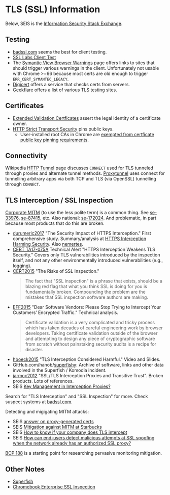 TLS (SSL) Information
=====================

Below, SEIS is the [Information Security Stack Exchange][SEIS].

Testing
-------

* [badssl.com] seems the best for client testing.
* [SSL Labs Client Test]
* The [Symantic View Browser Warnings][sy-bw] page offers links
  to sites that should trigger various warnings in the client.
  Unfortunately not usable with Chrome >=66 because most certs
  are old enough to trigger `ERR_CERT_SYMANTEC_LEGACY`.
* [Digicert][digicert-check] offers a service that checks certs
  from servers.
* [Geekflare] offers a list of various TLS testing sites.


Certificates
------------

* [Extended Validation Certficates][EV] assert the legal identity
  of a certificate owner.
* [HTTP Strict Transport Security][HSTS] pins public keys.
  * User-installed root CAs in Chrome are [exempted from certficate
    public key pinning requirements][imperialviolet.org/pinning].

Connectivity
------------

Wikipedia [HTTP Tunnel] page discusses `CONNECT` used for TLS
tunneled through proxies and alternate tunnel methods. [Proxytunnel]
uses connect for tunnelling arbitrary apps via both TCP and TLS
(via OpenSSL) tunnelling through `CONNECT`.


TLS Interception / SSL Inspection
---------------------------------

[Corporate MITM][] (to use the less polite term) is a common thing.
See [se-33976], [se-87415], etc. Also national: [se-172024]. And
problematic, in part because most products that do this are broken.

* [durumeric2017] "The Security Impact of HTTPS Interception."
  First comprehensive study. Summary/analysis at [HTTPS Interception
  Harming Security][sslstore-harming]. Also [nemertes].
* [CERT TA17-075A] Technical Alert "HTTPS Interception Weakens TLS
  Security." Covers only TLS vulnerabilities introduced by the
  inspection itself, and not any other environmentally introduced
  vulnerabilities (e.g., logging).
* [CERT2015] "The Risks of SSL Inspection."
  > The fact that "SSL inspection" is a phrase that exists, should
  > be a blazing red flag that what you think SSL is doing for you
  > is fundamentally broken. Compounding the problem are the mistakes
  > that SSL inspection software authors are making.
* [EFF2015] "Dear Software Vendors: Please Stop Trying to Intercept
  Your Customers’ Encrypted Traffic." Technical analysis.
  > Certificate validation is a very complicated and tricky process
  > which has taken decades of careful engineering work by browser
  > developers. Taking certificate validation outside of the browser
  > and attempting to design any piece of cryptographic software
  > from scratch without painstaking security audits is a recipe
  > for disaster.
* [hboeck2015] "TLS Interception Considered Harmful." Video and Slides.
* GitHub.com/hanob/[superfishy]: Archive of software, links and other
  data involved in the Superfish / Komodia incident.
* [jarmoc2012] "SSL/TLS Interception Proxies and Transitive Trust".
  Broken products. Lots of references.
* SEIS [Key Management in Interception Proxies?][se-51500]

Search for "TLS Interception" and "SSL Inspection" for more.
Check suspect systems at [badssl.com].

Detecting and migigating MITM attacks:
* SEIS [answer on proxy-generated certs][se-49526]
* SEIS [Mitigation against MITM at Starbucks][se-84323]
* SEIS [How to know if your company does TLS intercept][se-129719]
* SEIS [How can end-users detect malicious attempts at SSL spoofing
  when the network already has an authorized SSL proxy?][se-16293]

[BCP 188] is a starting point for researching pervasive monitoring
mitigation.


Other Notes
-----------

* [Superfish](https://arstechnica.com/information-technology/2015/02/lenovo-pcs-ship-with-man-in-the-middle-adware-that-breaks-https-connections/)
* [Chromebook Enterprise SSL Inspection](https://support.google.com/chrome/a/answer/3504942)



[BCP 188]: https://tools.ietf.org/html/bcp188
[CERT TA17-075A]: https://www.us-cert.gov/ncas/alerts/TA17-075A
[CERT2015]: https://insights.sei.cmu.edu/cert/2015/03/the-risks-of-ssl-inspection.html
[EFF2015]: https://www.eff.org/deeplinks/2015/02/dear-software-vendors-please-stop-trying-intercept-your-customers-encrypted
[EV]: https://en.wikipedia.org/wiki/Extended_Validation_Certificate
[HSTS]: https://en.wikipedia.org/wiki/HTTP_Strict_Transport_Security
[HTTP Tunnel]: https://en.wikipedia.org/wiki/HTTP_tunnel
[Proxytunnel]: http://proxytunnel.sourceforge.net/intro.php
[SEIS]: https://security.stackexchange.com/
[SSL Labs Client Test]: https://www.ssllabs.com/ssltest/viewMyClient.html
[badssl.com]: https://badssl.com.
[corporate MITM]: https://directorblue.blogspot.com/2006/07/think-your-ssl-traffic-is-secure-if.html
[digicert-check]: https://www.digicert.com/help/
[durumeric2017]: https://jhalderm.com/pub/papers/interception-ndss17.pdf
[geekflare]: https://geekflare.com/ssl-test-certificate/
[hboeck2015]: https://blog.hboeck.de/archives/875-TLS-interception-considered-harmful-video-and-slides.html
[imperialviolet.org/pinning]: https://www.imperialviolet.org/2011/05/04/pinning.html
[jarmoc2012]: https://media.blackhat.com/bh-eu-12/Jarmoc/bh-eu-12-Jarmoc-SSL_TLS_Interception-WP.pdf
[nemertes]: https://nemertes.com/tls-interception-good-bad-just-plain-ugly/
[se-129719]: https://security.stackexchange.com/a/129719/12254
[se-16293]: https://security.stackexchange.com/q/16293/12254
[se-172024]: https://security.stackexchange.com/a/172024/12254
[se-33976]: https://security.stackexchange.com/q/33976/12254
[se-49526]: https://security.stackexchange.com/a/49526/12254
[se-51500]: https://security.stackexchange.com/q/51500/12254
[se-84323]: https://security.stackexchange.com/a/84323/12254
[se-87415]: https://security.stackexchange.com/questions/87415/certificate-pinning-and-corporate-mitm
[sslstore-harming]: https://www.thesslstore.com/blog/https-interception-harming-security/
[superfishy]: https://github.com/hannob/superfishy
[sy-bw]: https://cryptoreport.websecurity.symantec.com/checker/views/sslCheck.jsp
